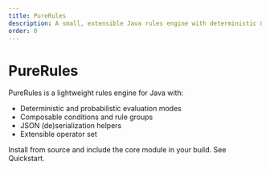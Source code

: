 ```yaml
---
title: PureRules
description: A small, extensible Java rules engine with deterministic & probabilistic modes.
order: 0
---
```


# PureRules

PureRules is a lightweight rules engine for Java with:

- Deterministic and probabilistic evaluation modes
- Composable conditions and rule groups
- JSON (de)serialization helpers
- Extensible operator set

Install from source and include the core module in your build. See Quickstart.
